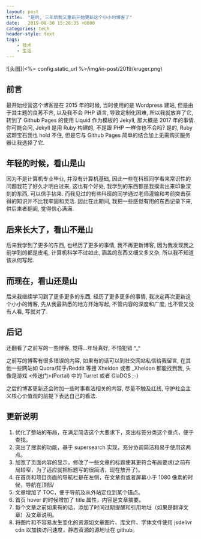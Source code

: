 ```yaml
---
layout: post
title:  "是的, 三年后我又重新开始更新这个小小的博客了"
date:   2019-08-30 15:28:35 +0800
categories: tech
header-style: text
tags:
    - 技术
    - 生活
---
```


![头图](<%= config.static_url %>/img/in-post/2019/kruger.png)

## 前言

最开始经营这个博客是在 2015 年的时候, 当时使用的是 Wordpress 建站, 但是由于其主题的良莠不齐, 以及我不会 PHP 语言, 导致定制化困难, 所以我就放弃了它, 转到了 Github Pages 的使用 Liquid 作为模板的 Jekyll, 那大概是 2017 年的事情.
你可能会问, Jekyll 是用 Ruby 构建的, 不是跟 PHP 一样你也不会吗? 是的, Ruby 这颗宝石我也 hold 不住, 但是它与 Github Pages 简单的结合加上无需购买服务器让我选择了它.

## 年轻的时候，看山是山

因为不是计算机专业毕业, 并没有计算机基础, 因此一些在科班同学看来常识性的问题我花了好久才明白过来, 这也有个好处, 我学到的东西都是我摸索出来印象深刻的东西, 可以信手拈来.
而我见过的有些科班的同学通过老师灌输和考前突击获得的知识并不比我牢固和灵活.
因此在此期间, 我把一些感觉有用的东西记录下来, 供后来者翻阅, 觉得信心满满.

## 后来长大了，看山不是山

后来我学到了更多的东西, 也经历了更多的事情, 我不再更新博客, 因为我发现我之前学到的都是皮毛, 计算机科学不过如此, 涵盖的东西又细又多又杂, 所以我不知道该从何写起.

## 而现在，看山还是山

后来我继续学习到了更多更多的东西, 经历了更多更多的事情, 我决定再次更新这个小小的博客, 先从我最熟悉的地方开始写起, 不管内容的深度和广度, 也不管又没有人看, 写就对了.

## 后记

还翻看了之前写的一些博客, 觉得...年轻真好, 不怕犯错 ^_^

之前写的博客有很多错误的内容, 如果有的话可以到社交网站私信给我留言, 在其他一些网站如 Quora/知乎/Reddit 等搜 Xheldon 或者 _Xheldon 都能找到我, 头像是游戏 <传送门>(Portal) 中的 Turret 或者 GlaDOS ;-)

之后的博客更新还会附加一些时事看法相关的内容, 尽量不触及红线, 守护社会主义核心价值观的前提下表达自己的看法.

## 更新说明

1. 优化了整站的布局，在满足简洁这个大要求下，突出标签分类这个重点，便于查找。
2. 突出了搜索的功能，基于 supersearch 实现，充分协调简洁和易于使用这两点。
3. 加宽了页面内容的显示，修改了一些文章的标题使其更符合布局要求(之前布局较窄，为了适应就把标题写的很简洁，现在放开了)。
4. 在首页和项目页面的导航栏是在左侧，在文章页或者屏幕小于 1080 像素的时候，导航在顶部/
5. 文章增加了 TOC，便于导航及从外站定位到某个锚点。
6. 首页 hover 的时候增加了 title 属性，内容是文章摘要。
7. 每个文章之前如果有的话，添加了时间过期提醒和引用地址（如果是翻译文章）及文章说明。
8. 将图片和不容易发生变化的资源如文章图片、库文件、字体文件使用 jsdelivr cdn 以加快访问速度，静态资源的源地址在 github。



